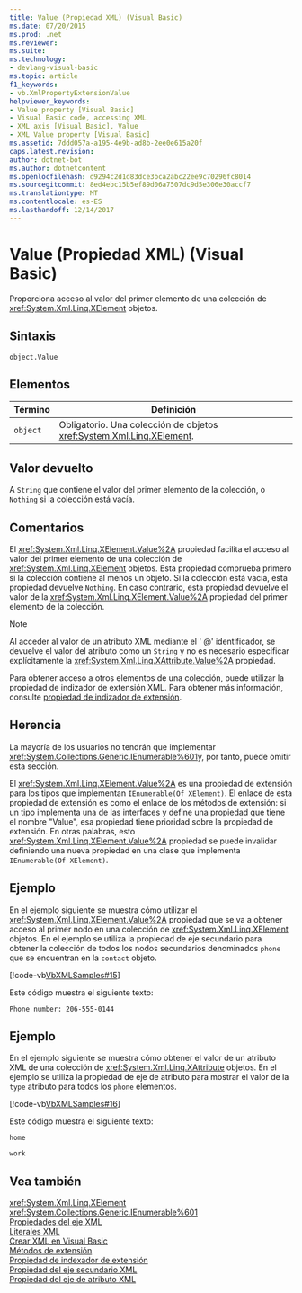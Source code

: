 ```yaml
---
title: Value (Propiedad XML) (Visual Basic)
ms.date: 07/20/2015
ms.prod: .net
ms.reviewer: 
ms.suite: 
ms.technology:
- devlang-visual-basic
ms.topic: article
f1_keywords:
- vb.XmlPropertyExtensionValue
helpviewer_keywords:
- Value property [Visual Basic]
- Visual Basic code, accessing XML
- XML axis [Visual Basic], Value
- XML Value property [Visual Basic]
ms.assetid: 7ddd057a-a195-4e9b-ad8b-2ee0e615a20f
caps.latest.revision: 
author: dotnet-bot
ms.author: dotnetcontent
ms.openlocfilehash: d9294c2d1d83dce3bca2abc22ee9c70296fc8014
ms.sourcegitcommit: 8ed4ebc15b5ef89d06a7507dc9d5e306e30accf7
ms.translationtype: MT
ms.contentlocale: es-ES
ms.lasthandoff: 12/14/2017
---
```

# <a name="xml-value-property-visual-basic"></a>Value (Propiedad XML) (Visual Basic)
Proporciona acceso al valor del primer elemento de una colección de <xref:System.Xml.Linq.XElement> objetos.  
  
## <a name="syntax"></a>Sintaxis  
  
```  
object.Value  
```  
  
## <a name="parts"></a>Elementos  
  
|Término|Definición|  
|---|---|  
|`object`|Obligatorio. Una colección de objetos <xref:System.Xml.Linq.XElement>.|  
  
## <a name="return-value"></a>Valor devuelto  
 A `String` que contiene el valor del primer elemento de la colección, o `Nothing` si la colección está vacía.  
  
## <a name="remarks"></a>Comentarios  
 El <xref:System.Xml.Linq.XElement.Value%2A> propiedad facilita el acceso al valor del primer elemento de una colección de <xref:System.Xml.Linq.XElement> objetos. Esta propiedad comprueba primero si la colección contiene al menos un objeto. Si la colección está vacía, esta propiedad devuelve `Nothing`. En caso contrario, esta propiedad devuelve el valor de la <xref:System.Xml.Linq.XElement.Value%2A> propiedad del primer elemento de la colección.  
  
> [!NOTE]
>  Al acceder al valor de un atributo XML mediante el ' @' identificador, se devuelve el valor del atributo como un `String` y no es necesario especificar explícitamente la <xref:System.Xml.Linq.XAttribute.Value%2A> propiedad.  
  
 Para obtener acceso a otros elementos de una colección, puede utilizar la propiedad de indizador de extensión XML. Para obtener más información, consulte [propiedad de indizador de extensión](../../../visual-basic/language-reference/xml-axis/extension-indexer-property.md).  
  
## <a name="inheritance"></a>Herencia  
 La mayoría de los usuarios no tendrán que implementar <xref:System.Collections.Generic.IEnumerable%601>y, por tanto, puede omitir esta sección.  
  
 El <xref:System.Xml.Linq.XElement.Value%2A> es una propiedad de extensión para los tipos que implementan `IEnumerable(Of XElement)`. El enlace de esta propiedad de extensión es como el enlace de los métodos de extensión: si un tipo implementa una de las interfaces y define una propiedad que tiene el nombre "Value", esa propiedad tiene prioridad sobre la propiedad de extensión. En otras palabras, esto <xref:System.Xml.Linq.XElement.Value%2A> propiedad se puede invalidar definiendo una nueva propiedad en una clase que implementa `IEnumerable(Of XElement)`.  
  
## <a name="example"></a>Ejemplo  
 En el ejemplo siguiente se muestra cómo utilizar el <xref:System.Xml.Linq.XElement.Value%2A> propiedad que se va a obtener acceso al primer nodo en una colección de <xref:System.Xml.Linq.XElement> objetos. En el ejemplo se utiliza la propiedad de eje secundario para obtener la colección de todos los nodos secundarios denominados `phone` que se encuentran en la `contact` objeto.  
  
 [!code-vb[VbXMLSamples#15](../../../visual-basic/language-reference/operators/codesnippet/VisualBasic/xml-value-property_1.vb)]  
  
 Este código muestra el siguiente texto:  
  
 `Phone number: 206-555-0144`  
  
## <a name="example"></a>Ejemplo  
 En el ejemplo siguiente se muestra cómo obtener el valor de un atributo XML de una colección de <xref:System.Xml.Linq.XAttribute> objetos. En el ejemplo se utiliza la propiedad de eje de atributo para mostrar el valor de la `type` atributo para todos los `phone` elementos.  
  
 [!code-vb[VbXMLSamples#16](../../../visual-basic/language-reference/operators/codesnippet/VisualBasic/xml-value-property_2.vb)]  
  
 Este código muestra el siguiente texto:  
  
 `home`  
  
 `work`  
  
## <a name="see-also"></a>Vea también  
 <xref:System.Xml.Linq.XElement>  
 <xref:System.Collections.Generic.IEnumerable%601>  
 [Propiedades del eje XML](../../../visual-basic/language-reference/xml-axis/xml-axis-properties.md)  
 [Literales XML](../../../visual-basic/language-reference/xml-literals/index.md)  
 [Crear XML en Visual Basic](../../../visual-basic/programming-guide/language-features/xml/creating-xml.md)  
 [Métodos de extensión](../../../visual-basic/programming-guide/language-features/procedures/extension-methods.md)  
 [Propiedad de indexador de extensión](../../../visual-basic/language-reference/xml-axis/extension-indexer-property.md)  
 [Propiedad del eje secundario XML](../../../visual-basic/language-reference/xml-axis/xml-child-axis-property.md)  
 [Propiedad del eje de atributo XML](../../../visual-basic/language-reference/xml-axis/xml-attribute-axis-property.md)
